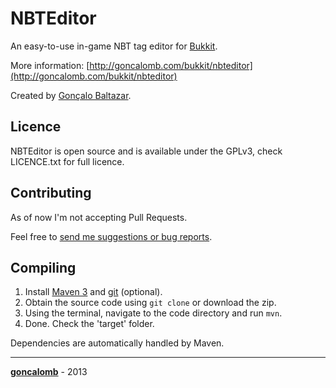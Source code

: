NBTEditor
===

An easy-to-use in-game NBT tag editor for [Bukkit].

More information: [http://goncalomb.com/bukkit/nbteditor](http://goncalomb.com/bukkit/nbteditor)

Created by [Gonçalo Baltazar][goncalomb].

Licence
---

NBTEditor is open source and is available under the GPLv3, check LICENCE.txt for full licence.

Contributing
---

As of now I'm not accepting Pull Requests.

Feel free to [send me suggestions or bug reports][contacts].

Compiling
---

1. Install [Maven 3] and [git] \(optional\).
2. Obtain the source code using `git clone` or download the zip.
3. Using the terminal, navigate to the code directory and run `mvn`.
4. Done. Check the 'target' folder.

Dependencies are automatically handled by Maven.

---

**[goncalomb]** - 2013



[Bukkit]: http://bukkit.org
[goncalomb]: http://goncalomb.com
[contacts]: http://goncalomb.com/contacts
[Maven 3]: https://maven.apache.org/download.cgi
[git]: http://git-scm.com/downloads
